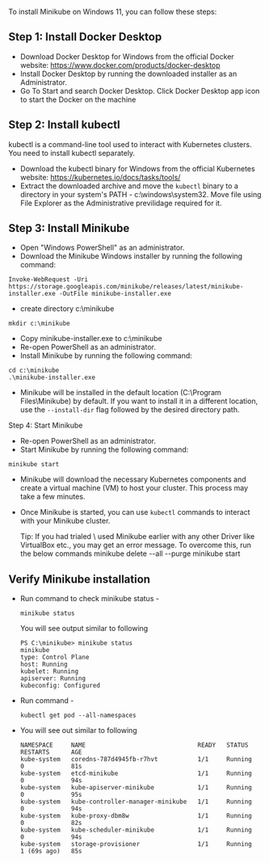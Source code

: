 
To install Minikube on Windows 11, you can follow these steps:


## Step 1: Install Docker Desktop

- Download Docker Desktop for Windows from the official Docker website: https://www.docker.com/products/docker-desktop
- Install Docker Desktop by running the downloaded installer as an Administrator.
- Go To Start and search Docker Desktop. Click Docker Desktop app icon to start the Docker on the machine 


## Step 2: Install kubectl
kubectl is a command-line tool used to interact with Kubernetes clusters. You need to install kubectl separately.

- Download the kubectl binary for Windows from the official Kubernetes website: https://kubernetes.io/docs/tasks/tools/
- Extract the downloaded archive and move the `kubectl` binary to a directory in your system's PATH - c:\windows\system32. Move file using File Explorer as the Administrative previlidage required for it.

## Step 3: Install Minikube
- Open "Windows PowerShell" as an administrator.
- Download the Minikube Windows installer by running the following command:
```
Invoke-WebRequest -Uri https://storage.googleapis.com/minikube/releases/latest/minikube-installer.exe -OutFile minikube-installer.exe
```
- create directory c:\minikube
```
mkdir c:\minikube
```
- Copy minikube-installer.exe to c:\minikube 
- Re-open PowerShell as an administrator.
- Install Minikube by running the following command:
```
cd c:\minikube
.\minikube-installer.exe
```
- Minikube will be installed in the default location (C:\Program Files\Minikube) by default. If you want to install it in a different location, use the `--install-dir` flag followed by the desired directory path.

Step 4: Start Minikube
- Re-open PowerShell as an administrator.
- Start Minikube by running the following command:
```
minikube start
```
- Minikube will download the necessary Kubernetes components and create a virtual machine (VM) to host your cluster. This process may take a few minutes.
- Once Minikube is started, you can use `kubectl` commands to interact with your Minikube cluster.

  Tip: If you had trialed \ used Minikube earlier with any other Driver like VirtualBox etc., you may get an error message.   To overcome this, run the below commands
    minikube delete --all --purge
    minikube start

## Verify Minikube installation

 - Run command to check minikube status - 
   ```
   minikube status
   ```
   You will see output similar to following
   ```
   PS C:\minikube> minikube status
   minikube
   type: Control Plane
   host: Running
   kubelet: Running
   apiserver: Running
   kubeconfig: Configured
   ```
 - Run command - 
   ```
   kubectl get pod --all-namespaces
   ```
 - You will see out similar to following
   ```
   NAMESPACE     NAME                               READY   STATUS    RESTARTS      AGE
   kube-system   coredns-787d4945fb-r7hvt           1/1     Running   0             81s
   kube-system   etcd-minikube                      1/1     Running   0             94s
   kube-system   kube-apiserver-minikube            1/1     Running   0             95s
   kube-system   kube-controller-manager-minikube   1/1     Running   0             94s
   kube-system   kube-proxy-dbm8w                   1/1     Running   0             82s
   kube-system   kube-scheduler-minikube            1/1     Running   0             94s
   kube-system   storage-provisioner                1/1     Running   1 (69s ago)   85s
   ```
